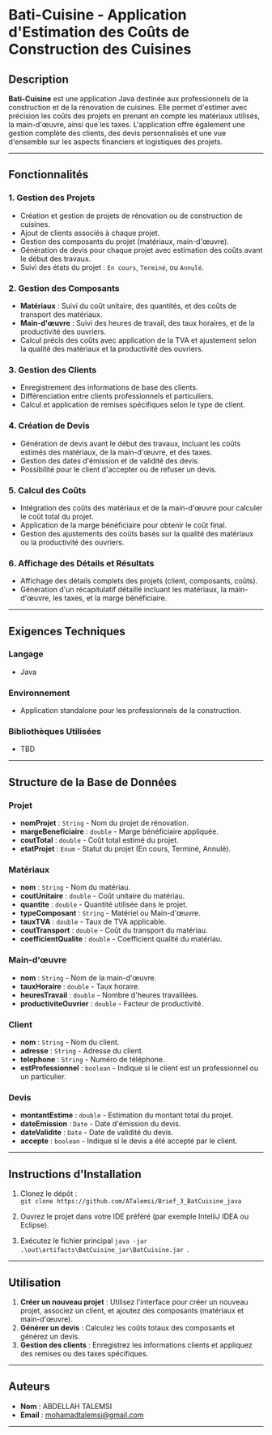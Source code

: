 # Bati-Cuisine - Application d'Estimation des Coûts de Construction des Cuisines

## Description

**Bati-Cuisine** est une application Java destinée aux professionnels de la construction et de la rénovation de cuisines. Elle permet d'estimer avec précision les coûts des projets en prenant en compte les matériaux utilisés, la main-d'œuvre, ainsi que les taxes. L'application offre également une gestion complète des clients, des devis personnalisés et une vue d'ensemble sur les aspects financiers et logistiques des projets.

---

## Fonctionnalités

### 1. Gestion des Projets
- Création et gestion de projets de rénovation ou de construction de cuisines.
- Ajout de clients associés à chaque projet.
- Gestion des composants du projet (matériaux, main-d'œuvre).
- Génération de devis pour chaque projet avec estimation des coûts avant le début des travaux.
- Suivi des états du projet : `En cours`, `Terminé`, ou `Annulé`.

### 2. Gestion des Composants
- **Matériaux** : Suivi du coût unitaire, des quantités, et des coûts de transport des matériaux.
- **Main-d'œuvre** : Suivi des heures de travail, des taux horaires, et de la productivité des ouvriers.
- Calcul précis des coûts avec application de la TVA et ajustement selon la qualité des matériaux et la productivité des ouvriers.

### 3. Gestion des Clients
- Enregistrement des informations de base des clients.
- Différenciation entre clients professionnels et particuliers.
- Calcul et application de remises spécifiques selon le type de client.

### 4. Création de Devis
- Génération de devis avant le début des travaux, incluant les coûts estimés des matériaux, de la main-d'œuvre, et des taxes.
- Gestion des dates d'émission et de validité des devis.
- Possibilité pour le client d'accepter ou de refuser un devis.

### 5. Calcul des Coûts
- Intégration des coûts des matériaux et de la main-d'œuvre pour calculer le coût total du projet.
- Application de la marge bénéficiaire pour obtenir le coût final.
- Gestion des ajustements des coûts basés sur la qualité des matériaux ou la productivité des ouvriers.

### 6. Affichage des Détails et Résultats
- Affichage des détails complets des projets (client, composants, coûts).
- Génération d'un récapitulatif détaillé incluant les matériaux, la main-d'œuvre, les taxes, et la marge bénéficiaire.

---

## Exigences Techniques

### Langage
- Java

### Environnement
- Application standalone pour les professionnels de la construction.

### Bibliothèques Utilisées
- TBD

---

## Structure de la Base de Données

### Projet
- **nomProjet** : `String` - Nom du projet de rénovation.
- **margeBeneficiaire** : `double` - Marge bénéficiaire appliquée.
- **coutTotal** : `double` - Coût total estimé du projet.
- **etatProjet** : `Enum` - Statut du projet (En cours, Terminé, Annulé).

### Matériaux
- **nom** : `String` - Nom du matériau.
- **coutUnitaire** : `double` - Coût unitaire du matériau.
- **quantite** : `double` - Quantité utilisée dans le projet.
- **typeComposant** : `String` - Matériel ou Main-d'œuvre.
- **tauxTVA** : `double` - Taux de TVA applicable.
- **coutTransport** : `double` - Coût du transport du matériau.
- **coefficientQualite** : `double` - Coefficient qualité du matériau.

### Main-d'œuvre
- **nom** : `String` - Nom de la main-d'œuvre.
- **tauxHoraire** : `double` - Taux horaire.
- **heuresTravail** : `double` - Nombre d'heures travaillées.
- **productiviteOuvrier** : `double` - Facteur de productivité.

### Client
- **nom** : `String` - Nom du client.
- **adresse** : `String` - Adresse du client.
- **telephone** : `String` - Numéro de téléphone.
- **estProfessionnel** : `boolean` - Indique si le client est un professionnel ou un particulier.

### Devis
- **montantEstime** : `double` - Estimation du montant total du projet.
- **dateEmission** : `Date` - Date d'émission du devis.
- **dateValidite** : `Date` - Date de validité du devis.
- **accepte** : `boolean` - Indique si le devis a été accepté par le client.

---

## Instructions d'Installation

1. Clonez le dépôt :  
   `git clone https://github.com/ATalemsi/Brief_3_BatCuisine_java`
   
2. Ouvrez le projet dans votre IDE préféré (par exemple IntelliJ IDEA ou Eclipse).



3. Exécutez le fichier principal `java -jar .\out\artifacts\BatCuisine_jar\BatCuisine.jar
`.

---

## Utilisation

1. **Créer un nouveau projet** : Utilisez l'interface pour créer un nouveau projet, associez un client, et ajoutez des composants (matériaux et main-d'œuvre).
2. **Générer un devis** : Calculez les coûts totaux des composants et générez un devis.
3. **Gestion des clients** : Enregistrez les informations clients et appliquez des remises ou des taxes spécifiques.

---

## Auteurs

- **Nom** : ABDELLAH TALEMSI
- **Email** : mohamadtalemsi@gmail.com

---

